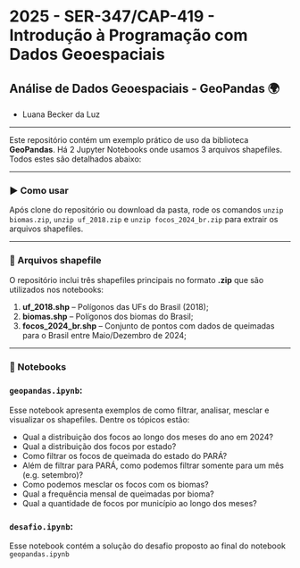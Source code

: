 # 2025 - SER-347/CAP-419 - Introdução à Programação com Dados Geoespaciais
## Análise de Dados Geoespaciais - GeoPandas 🌍
- Luana Becker da Luz

---

Este repositório contém um exemplo prático de uso da biblioteca **GeoPandas**. Há 2 Jupyter Notebooks onde usamos 3 arquivos shapefiles. Todos estes são detalhados abaixo:

---

### ▶️ Como usar

Após clone do repositório ou download da pasta, rode os comandos `unzip biomas.zip`, `unzip uf_2018.zip` e `unzip focos_2024_br.zip` para extrair os arquivos shapefiles.

---

### 📂 Arquivos shapefile

O repositório inclui três shapefiles principais no formato **.zip** que são utilizados nos notebooks:

1. **uf_2018.shp** – Polígonos das UFs do Brasil (2018);
2. **biomas.shp** – Polígonos dos biomas do Brasil;
3. **focos_2024_br.shp** – Conjunto de pontos com dados de queimadas para o Brasil entre Maio/Dezembro de 2024;

---

### 📓 Notebooks

### `geopandas.ipynb`: 
Esse notebook apresenta exemplos de como filtrar, analisar, mesclar e visualizar os shapefiles. Dentre os tópicos estão:
- Qual a distribuição dos focos ao longo dos meses do ano em 2024?
- Qual a distribuição dos focos por estado?
- Como filtrar os focos de queimada do estado do PARÁ?
- Além de filtrar para PARÁ, como podemos filtrar somente para um mês (e.g. setembro)?
- Como podemos mesclar os focos com os biomas?
- Qual a frequência mensal de queimadas por bioma?
- Qual a quantidade de focos por município ao longo dos meses?

### `desafio.ipynb`: 
Esse notebook contém a solução do desafio proposto ao final do notebook `geopandas.ipynb`

